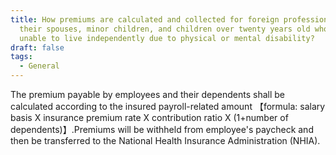 ```yaml
---
title: How premiums are calculated and collected for foreign professionals,
  their spouses, minor children, and children over twenty years old who are
  unable to live independently due to physical or mental disability?
draft: false
tags:
  - General
---
```

The premium payable by employees and their dependents shall be calculated according to the insured payroll-related amount 【formula: salary basis X insurance premium rate X contribution ratio X (1+number of dependents)】.Premiums will be withheld from employee's paycheck and then be transferred to the National Health Insurance Administration (NHIA).